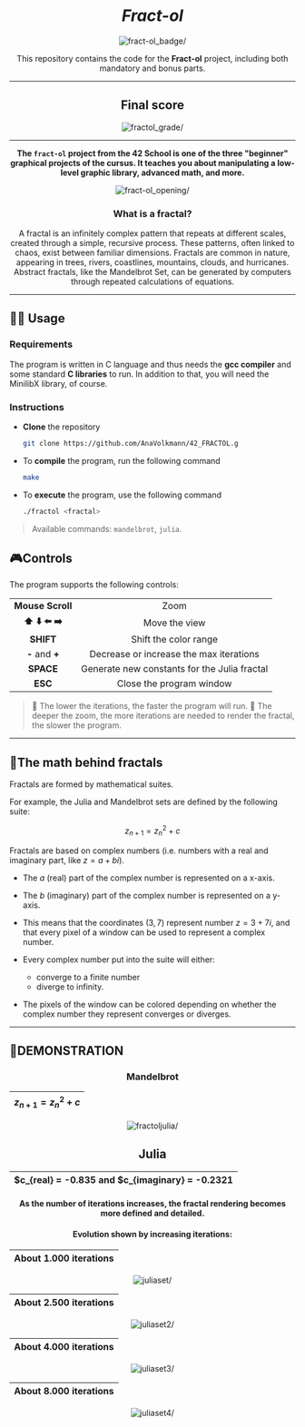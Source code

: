 <div align=center>
	<h1>
		<i>Fract-ol</i>
	</h1>
	<img src=https://github.com/AnaVolkmann/42_project_badges/blob/main/badges/fract-olm.png alt=fract-ol_badge/>
	<p align=center>
    		This repository contains the code for the <b>Fract-ol</b> project, including both mandatory and bonus parts.
	</p>

---

<h2>
		Final score
	</h2>
	<img src=https://github.com/AnaVolkmann/AnaVolkmann/blob/main/fractol%20score alt=fractol_grade/>

---

<p><b>The <code>fract-ol</code> project from the 42 School is one of the three "beginner" graphical projects of the cursus. It teaches you about manipulating a low-level graphic library, advanced math, and more.</b></p>

<img src=https://github.com/AnaVolkmann/AnaVolkmann/blob/main/mandelbrot_opening.png alt=fract-ol_opening/>

  
<h3>
		What is a fractal?
</h3>
 </h4>
A fractal is an infinitely complex pattern that repeats at different scales, created through a simple, recursive process. 
These patterns, often linked to chaos, exist between familiar dimensions. Fractals are common in nature, appearing in trees, 
rivers, coastlines, mountains, clouds, and hurricanes.
Abstract fractals, like the Mandelbrot Set, can be generated by computers through repeated calculations of equations.
  </h4>
</div>

--- 

## 👨‍💻 Usage

### Requirements

The program is written in C language and thus needs the **gcc compiler** and some standard **C libraries** to run. In addition to that, you will need the MinilibX library, of course.

### Instructions

* **Clone** the repository

	```bash
	git clone https://github.com/AnaVolkmann/42_FRACTOL.g
	```

* To **compile** the program, run the following command

	```bash
	make
	```

* To **execute** the program, use the following command

	```bash
	./fractol <fractal>
	```

> Available commands: `mandelbrot`, `julia`.

## 🎮Controls

The program supports the following controls:
<table align="center">
  <tr align="center">
    <td><b>Mouse Scroll</b></td>
    <td>Zoom</td>
  </tr>
  <tr align="center">
    <td><b>⬆️ ⬇️ ⬅️ ➡️</b></td>
    <td>Move the view</td>
  </tr>
  <tr align="center">
    <td><b>SHIFT</b></td>
    <td>Shift the color range</td>
  </tr>
  <tr align="center">
    <td><b>-</b> and <b>+</b></td>
    <td>Decrease or increase the max iterations</td>
  </tr>
  <tr align="center">
    <td><b>SPACE</b></td>
    <td>Generate new constants for the Julia fractal</td>
  </tr>
  <tr align="center">
    <td><b>ESC</b></td>
    <td>Close the program window</td>
  </tr>
</table>


> 🚀 The lower the  iterations, the faster the program will run.
> 🐢 The deeper the zoom, the more iterations are needed to render the fractal, the slower the program.

---

## 📐The math behind fractals

Fractals are formed by mathematical suites.

For example, the Julia and Mandelbrot sets are defined by the following suite:

$$
z_{n+1} = z_n^2 + c
$$

Fractals are based on complex numbers (i.e. numbers with a real and imaginary part, like $z = a + bi$).

* The $a$ (real) part of the complex number is represented on a x-axis.
* The $b$ (imaginary) part of the complex number is represented on a y-axis.
* This means that the coordinates $(3, 7)$ represent number $z = 3 + 7i$, and that every pixel of a window can be used to represent a complex number.
* Every complex number put into the suite will either:

	* converge to a finite number
	* diverge to infinity.

* The pixels of the window can be colored depending on whether the complex number they represent converges or diverges.

--- 

## 🌌DEMONSTRATION

<div align=center>
	
### Mandelbrot

| $z_{n+1} = z_n^2 + c$ |
|:-------:|

<img src=https://github.com/AnaVolkmann/AnaVolkmann/blob/main/Screenshot%20from%202024-09-12%2017-44-22.png alt=fractoljulia/>

## Julia

| $c_{real} = -0.835 and $c_{imaginary} = -0.2321 |
|:-------:|

#### As the number of iterations increases, the fractal rendering becomes more defined and detailed.

#### Evolution shown by increasing iterations:

| About 1.000 iterations |
|:-------:|
<img src=https://github.com/AnaVolkmann/AnaVolkmann/blob/main/juliaset1.png alt=juliaset/>

| About 2.500 iterations | 
|:-------:|
<img src=https://github.com/AnaVolkmann/AnaVolkmann/blob/main/juliaset2.png alt=juliaset2/>

| About 4.000 iterations |
|:-------:|
<img src=https://github.com/AnaVolkmann/AnaVolkmann/blob/main/juliaset3.png alt=juliaset3/>

| About 8.000 iterations |
|:-------:|
<img src=https://github.com/AnaVolkmann/AnaVolkmann/blob/main/juliaset4.png alt=juliaset4/>

<div/>
